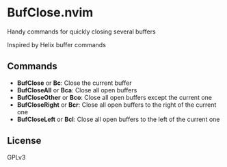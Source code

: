 # BufClose.nvim

Handy commands for quickly closing several buffers

Inspired by Helix buffer commands

## Commands

- **BufClose** or **Bc**: Close the current buffer
- **BufCloseAll** or **Bca**: Close all open buffers
- **BufCloseOther** or **Bco**: Close all open buffers except the current one
- **BufCloseRight** or **Bcr**: Close all open buffers to the right of the current one
- **BufCloseLeft** or **Bcl**: Close all open buffers to the left of the current one

## License

GPLv3
